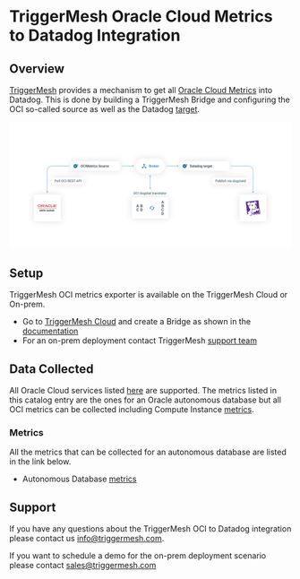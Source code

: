 # TriggerMesh Oracle Cloud Metrics to Datadog Integration

## Overview

[TriggerMesh](https://www.triggermesh.com) provides a mechanism to get all [Oracle Cloud Metrics](https://docs.oracle.com/en-us/iaas/Content/Monitoring/Concepts/monitoringoverview.htm) into Datadog. This is done by building a TriggerMesh Bridge and configuring the OCI so-called source as well as the Datadog [target](https://docs.triggermesh.io/targets/datadog/).

![OCI to datadog Bridge](images/ocidatadogtm.png)

## Setup

TriggerMesh OCI metrics exporter is available on the TriggerMesh Cloud or On-prem.

* Go to [TriggerMesh Cloud](https://cloud.triggermesh.io) and create a Bridge as shown in the [documentation](https://docs.triggermesh.io/sources/ocimetrics/)
* For an on-prem deployment contact TriggerMesh [support team](mailto:info@triggermesh.com)

## Data Collected

All Oracle Cloud services listed [here](https://docs.oracle.com/en-us/iaas/Content/Monitoring/Concepts/monitoringoverview.htm#SupportedServices) are supported. The metrics listed in this catalog entry are the ones for an Oracle autonomous database but all OCI metrics can be collected including Compute Instance [metrics](https://docs.oracle.com/en-us/iaas/Content/Compute/References/computemetrics.htm#Compute_Instance_Metrics).

### Metrics

All the metrics that can be collected for an autonomous database are listed in the link below.

* Autonomous Database [metrics](https://docs.oracle.com/en-us/iaas/Content/Database/References/databasemetrics_topic-Overview_of_the_Database_Service_Autonomous_Database_Metrics.htm#overview)


## Support

If you have any questions about the TriggerMesh OCI to Datadog integration please contact us [info@triggermesh.com](mailto:info@triggermesh.com).

If you want to schedule a demo for the on-prem deployment scenario please contact [sales@triggermesh.com](mailto:sales@triggermesh.com)
